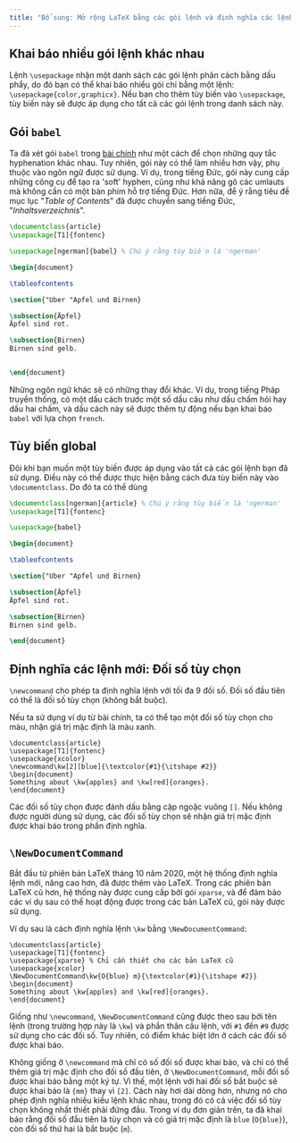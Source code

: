 ```yaml
---
title: "Bổ sung: Mở rộng LaTeX bằng các gói lệnh và định nghĩa các lệnh mới"
---
```


## Khai báo nhiều gói lệnh khác nhau

Lệnh `\usepackage` nhận một danh sách các gói lệnh phân cách bằng dấu phẩy, do
đó bạn có thể khai báo nhiều gói chỉ bằng một lệnh:
`\usepackage{color,graphicx}`. Nếu bạn cho thêm tùy biến vào `\usepackage`, tùy
biến này sẽ được áp dụng cho tất cả các gói lệnh trong danh sách này.

## Gói `babel`

Ta đã xét gói `babel` trong [bài chính](lesson-06) như một cách để chọn những
quy tắc hyphenation khác nhau. Tuy nhiên, gói này có thể làm nhiều hơn vậy, phụ
thuộc vào ngôn ngữ được sử dụng. Ví dụ, trong tiếng Đức, gói này cung cấp những
công cụ để tạo ra 'soft' hyphen, cũng như khả năng gõ các umlauts mà không cần
có một bàn phím hỗ trợ tiếng Đức. Hơn nữa, để ý rằng tiêu đề mục lục
"_Table of Contents_" đã được chuyển sang tiếng Đức, "_Inhaltsverzeichnis_".

```latex
\documentclass{article}
\usepackage[T1]{fontenc}

\usepackage[ngerman]{babel} % Chú ý rằng tùy biến là 'ngerman'

\begin{document}

\tableofcontents

\section{"Uber "Apfel und Birnen}

\subsection{Äpfel}
Äpfel sind rot.

\subsection{Birnen}
Birnen sind gelb.


\end{document}
```

Những ngôn ngữ khác sẽ có những thay đổi khác. Ví dụ, trong tiếng Pháp truyền
thống, có một dấu cách trước một số dấu câu như dấu chấm hỏi hay dấu hai chấm,
và dấu cách này sẽ được thêm tự động nếu bạn khai báo `babel` với lựa chọn
`french`.

## Tùy biến global

Đôi khi bạn muốn một tùy biến được áp dụng vào tất cả các gói lệnh bạn đã sử
dụng. Điều này có thể được thực hiện bằng cách đưa tùy biến này vào
`\documentclass`. Do đó ta có thể dùng

```latex
\documentclass[ngerman]{article} % Chú ý rằng tùy biến là 'ngerman'
\usepackage[T1]{fontenc}

\usepackage{babel}

\begin{document}

\tableofcontents

\section{"Uber "Apfel und Birnen}

\subsection{Äpfel}
Äpfel sind rot.

\subsection{Birnen}
Birnen sind gelb.

\end{document}
```

## Định nghĩa các lệnh mới: Đối số tùy chọn

`\newcommand` cho phép ta định nghĩa lệnh với tối đa 9 đối số. Đối số đầu tiên
có thể là đối số tùy chọn (không bắt buộc).

Nếu ta sử dụng ví dụ từ bài chính, ta có thể tạo một đối số tùy chọn cho màu,
nhận giá trị mặc định là màu xanh.

```
\documentclass{article}
\usepackage[T1]{fontenc}
\usepackage{xcolor}
\newcommand\kw[2][blue]{\textcolor{#1}{\itshape #2}}
\begin{document}
Something about \kw{apples} and \kw[red]{oranges}.
\end{document}
```

Các đối số tùy chọn được đánh dấu bằng cặp ngoặc vuông `[]`. Nếu không được
người dùng sử dụng, các đối số tùy chọn sẽ nhận giá trị mặc định được khai báo
trong phần định nghĩa.

## `\NewDocumentCommand`

Bắt đầu từ phiên bản LaTeX tháng 10 năm 2020, một hệ thống định nghĩa lệnh mới,
nâng cao hơn, đã được thêm vào LaTeX. Trong các phiên bản LaTeX cũ hơn, hệ thống
này được cung cấp bởi gói `xparse`, và để đảm bảo các ví dụ sau có thể hoạt động
được trong các bản LaTeX cũ, gói này được sử dụng.

Ví dụ sau là cách định nghĩa lệnh `\kw` bằng `\NewDocumentCommand`:

```
\documentclass{article}
\usepackage[T1]{fontenc}
\usepackage{xparse} % Chỉ cần thiết cho các bản LaTeX cũ
\usepackage{xcolor}
\NewDocumentCommand\kw{O{blue} m}{\textcolor{#1}{\itshape #2}}
\begin{document}
Something about \kw{apples} and \kw[red]{oranges}.
\end{document}
```

Giống như `\newcommand`, `\NewDocumentCommand` cũng được theo sau bởi tên lệnh
(trong trường hợp này là `\kw`) và phần thân câu lệnh, với `#1` đến `#9` được
sử dụng cho các đối số. Tuy nhiên, có điểm khác biệt lớn ở cách các đối số được
khai báo.

Không giống ở `\newcommand` mà chỉ có số đối số được khai báo, và chỉ có thể
thêm giá trị mặc định cho đối số đầu tiên, ở `\NewDocumentCommand`, mỗi đối số
được khai báo bằng một ký tự. Vì thế, một lệnh với hai đối số bắt buộc sẽ được
khai báo là `{mm}` thay vì `[2]`. Cách này hơi dài dòng hơn, nhưng nó cho phép
định nghĩa nhiều kiểu lệnh khác nhau, trong đó có cả việc đối số tùy chọn không
nhất thiết phải đứng đầu. Trong ví dụ đơn giản trên, ta đã khai báo rằng đối số
đầu tiên là tùy chọn và có giá trị mặc định là `blue` (`O{blue}`), còn đối số
thứ hai là bắt buộc (`m`).
